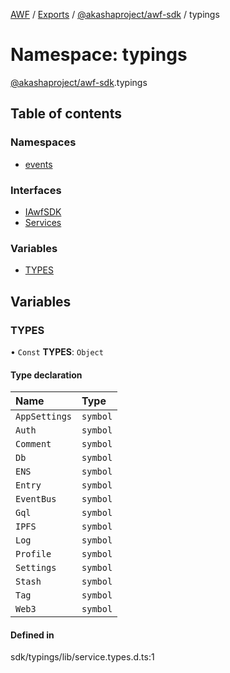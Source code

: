 [AWF](../README.md) / [Exports](../modules.md) / [@akashaproject/awf-sdk](_akashaproject_awf_sdk.md) / typings

# Namespace: typings

[@akashaproject/awf-sdk](_akashaproject_awf_sdk.md).typings

## Table of contents

### Namespaces

- [events](_akashaproject_awf_sdk.typings.events.md)

### Interfaces

- [IAwfSDK](../interfaces/_akashaproject_awf_sdk.typings.IAwfSDK.md)
- [Services](../interfaces/_akashaproject_awf_sdk.typings.Services.md)

### Variables

- [TYPES](_akashaproject_awf_sdk.typings.md#types)

## Variables

### TYPES

• `Const` **TYPES**: `Object`

#### Type declaration

| Name | Type |
| :------ | :------ |
| `AppSettings` | `symbol` |
| `Auth` | `symbol` |
| `Comment` | `symbol` |
| `Db` | `symbol` |
| `ENS` | `symbol` |
| `Entry` | `symbol` |
| `EventBus` | `symbol` |
| `Gql` | `symbol` |
| `IPFS` | `symbol` |
| `Log` | `symbol` |
| `Profile` | `symbol` |
| `Settings` | `symbol` |
| `Stash` | `symbol` |
| `Tag` | `symbol` |
| `Web3` | `symbol` |

#### Defined in

sdk/typings/lib/service.types.d.ts:1

